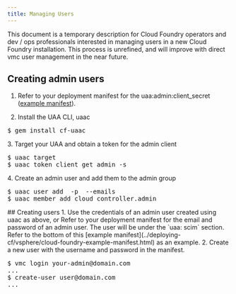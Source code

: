 ```yaml
---
title: Managing Users
---
```


This document is a temporary description for Cloud Foundry operators and dev / ops professionals interested in managing users in a new Cloud Foundry installation. This process is unrefined, and will improve with direct vmc user management in the near future.

## Creating admin users

1. Refer to your deployment manifest for the uaa:admin:client_secret ([example manifest](../deploying-cf/vsphere/cloud-foundry-example-manifest.html)).

2. Install the UAA CLI, uaac
<pre class="terminal">
$ gem install cf-uaac
</pre class="terminal">

3. Target your UAA and obtain a token for the admin client
<pre class="terminal">
$ uaac target <your uaa url>
$ uaac token client get admin -s <admin client_secret>
</pre class="terminal"> 

4. Create an admin user and add them to the admin group
<pre class="terminal">
$ uaac user add <username> -p <password> --emails <email address>
$ uaac member add cloud_controller.admin <username>
</pre class="terminal">

## Creating users

1. Use the credentials of an admin user created using uaac as above, or Refer to your deployment manifest for the email and password of an admin user. The user will be under the `uaa: scim` section. Refer to the bottom of this [example manifest](../deploying-cf/vsphere/cloud-foundry-example-manifest.html) as an example.

2. Create a new user with the username and password in the manifest.
<pre class="terminal">
$ vmc login your-admin@domain.com
...
$ create-user user@domain.com
...
</pre class="terminal">
